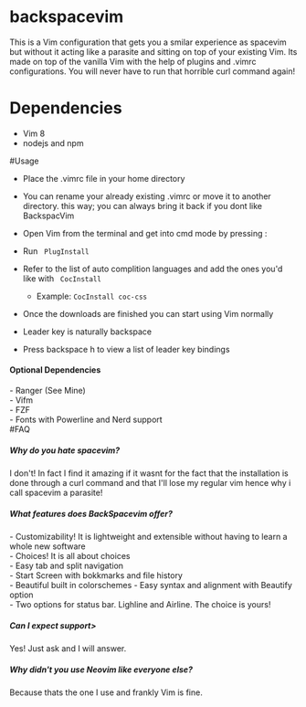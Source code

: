 # backspacevim
This is a Vim configuration that gets you a smilar experience as spacevim but without it acting like a parasite and sitting on top of your existing Vim. Its made on top of the vanilla Vim with the help of plugins and .vimrc configurations. You will never have to run that horrible curl command again!
# Dependencies
- Vim 8
- nodejs and npm

#Usage

- Place the .vimrc file in your home directory<br>
- You can rename your already existing .vimrc or move it to another directory. this way; you can always bring it back if you dont like BackspacVim<br>
- Open Vim from the terminal and get into cmd mode by pressing :<br>
- Run <code> PlugInstall </code><br>
- Refer to the list of auto complition languages and add the ones you'd like with <code> CocInstall </code><br>
  	- Example: <code>CocInstall coc-css</code> <br>
  
 - Once the downloads are finished you can start using Vim normally<br>
 - Leader key is naturally backspace<br>
- Press backspace h to view a list of leader key bindings<br>
<h4>Optional Dependencies </h4>
- Ranger (See Mine)<br>
- Vifm<br>
- FZF<br>
- Fonts with Powerline and Nerd support<br>
#FAQ
<h5> Why do you hate spacevim?</h5>
I don't! In fact I find it amazing if it wasnt for the fact that the installation is done through a curl command and that I'll lose my regular vim hence why i call spacevim a parasite!<br>
<h5> What features does BackSpacevim offer? </h5>
- Customizability! It is lightweight and extensible without having to learn a whole new software  <br>
- Choices! It is all about choices <br>
- Easy tab and split navigation <br>
- Start Screen with bokkmarks and file history <br>
- Beautiful built in colorschemes
- Easy syntax and alignment with Beautify option  <br>
- Two options for status bar. Lighline and Airline. The choice is yours! <br>

<h5> Can I expect support> </h5>
Yes! Just ask and I will answer. <br>

<h5> Why didn't you use Neovim like everyone else? </h5>
Because thats the one I use and frankly Vim is fine.

